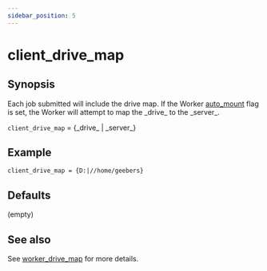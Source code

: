 ```yaml
---
sidebar_position: 5
---
```


# client_drive_map

## Synopsis

Each job submitted will include the drive map.  If the Worker [auto_mount](./worker_flags) flag is set, the Worker will attempt to map the \_drive_ to the \_server_.

`client_drive_map` = \{\_drive_ | \_server_\}

## Example

```
client_drive_map = {D:|//home/geebers}
```

## Defaults

(empty)

## See also

See [worker_drive_map](./worker_drive_map) for more details.

